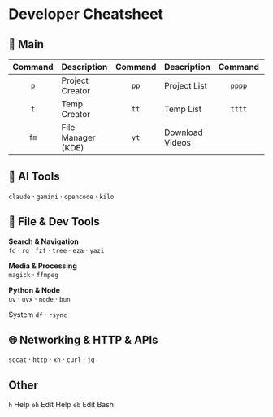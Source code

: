 # Developer Cheatsheet

## 🚀 Main

| Command | Description | Command | Description | Command | Description |
|:-------:|-------------|:-------:|-------------|:-------:|-------------|
| `p` | Project Creator | `pp` | Project List | `pppp` | Delete Projects |
| `t` | Temp Creator | `tt` | Temp List | `tttt` | Delete Temp |
| `fm` | File Manager (KDE) | `yt` | Download Videos | | |

## 🤖 AI Tools

`claude` · `gemini` · `opencode` · `kilo`

## 📁 File & Dev Tools

**Search & Navigation**  
`fd` · `rg` · `fzf` · `tree` · `eza` · `yazi`

**Media & Processing**  
`magick` · `ffmpeg`

**Python & Node**  
`uv` · `uvx` · `node` · `bun`

System
`df` · `rsync`

## 🌐 Networking & HTTP & APIs

`socat` · `http` · `xh` · `curl` · `jq`

## Other

`h` Help `eh` Edit Help `eb` Edit Bash

